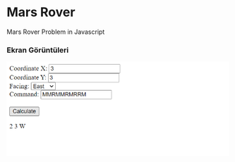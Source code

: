 # Mars Rover
Mars Rover Problem in Javascript

### Ekran Görüntüleri

<div align="center">
  <img width="600" src="/screenshot.png" />
</div>
